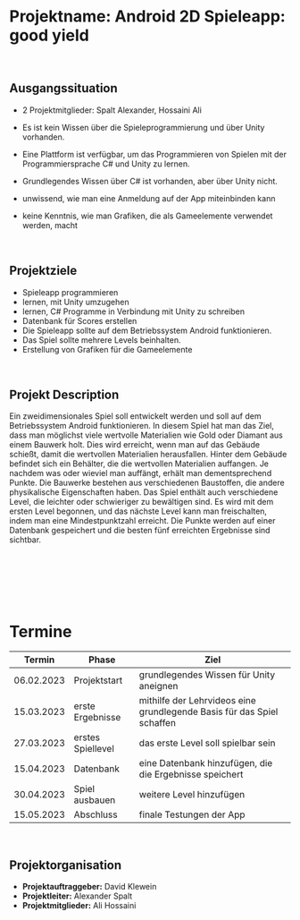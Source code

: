 # Projektname: Android 2D Spieleapp: good yield

<br>

## Ausgangssituation
- 2 Projektmitglieder: Spalt Alexander, Hossaini Ali
- Es ist kein Wissen über die Spieleprogrammierung und über Unity vorhanden.
- Eine Plattform ist verfügbar, um das Programmieren von Spielen mit der Programmiersprache C# und Unity zu lernen.
- Grundlegendes Wissen über C# ist vorhanden, aber über Unity nicht. 
- unwissend, wie man eine Anmeldung auf der App miteinbinden kann
- keine Kenntnis, wie man Grafiken, die als Gameelemente verwendet werden, macht

  <br>
  
## Projektziele

- Spieleapp programmieren
- lernen, mit Unity umzugehen
- lernen, C# Programme in Verbindung mit Unity zu schreiben
- Datenbank für Scores erstellen 
- Die Spieleapp sollte auf dem Betriebssystem Android funktionieren.
- Das Spiel sollte mehrere Levels beinhalten.
- Erstellung von Grafiken für die Gameelemente

<br>

## Projekt Description

Ein zweidimensionales Spiel soll entwickelt werden und soll auf dem Betriebssystem Android funktionieren.
In diesem Spiel hat man das Ziel, dass man möglichst viele wertvolle Materialien wie Gold oder Diamant aus einem Bauwerk holt.
Dies wird erreicht, wenn man auf das Gebäude schießt, damit die wertvollen Materialien herausfallen.
Hinter dem Gebäude befindet sich ein Behälter, die die wertvollen Materialien auffangen.
Je nachdem was oder wieviel man auffängt, erhält man dementsprechend Punkte.
Die Bauwerke bestehen aus verschiedenen Baustoffen, die andere physikalische Eigenschaften haben.
Das Spiel enthält auch verschiedene Level, die leichter oder schwieriger zu bewältigen sind. 
Es wird mit dem ersten Level begonnen, und das nächste Level kann man freischalten, indem man eine Mindestpunktzahl erreicht.
Die Punkte werden auf einer Datenbank gespeichert und die besten fünf erreichten Ergebnisse sind sichtbar.


 

<br>
<br>
<br>
<br>
<br>
  
# Termine

| Termin     | Phase            | Ziel                                                   |
|------------|------------------|--------------------------------------------------------|
| 06.02.2023 | Projektstart     | grundlegendes Wissen für Unity aneignen                |
| 15.03.2023 | erste Ergebnisse | mithilfe der Lehrvideos eine grundlegende Basis für das Spiel schaffen|
| 27.03.2023 | erstes Spiellevel| das erste Level soll spielbar sein                     |
| 15.04.2023 | Datenbank        | eine Datenbank hinzufügen, die die Ergebnisse speichert|
| 30.04.2023 | Spiel ausbauen   | weitere Level hinzufügen                               |
| 15.05.2023 | Abschluss        | finale Testungen der App                               |

  
<br>


## Projektorganisation
- **Projektauftraggeber:** David Klewein
- **Projektleiter:** Alexander Spalt
- **Projektmitglieder:** Ali Hossaini

